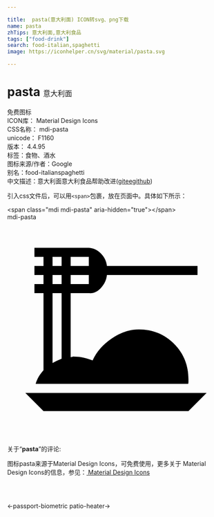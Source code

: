 ```yaml
---

title:  pasta(意大利面) ICON转svg、png下载
name: pasta
zhTips: 意大利面,意大利食品
tags: ["food-drink"]
search: food-italian,spaghetti
image: https://iconhelper.cn/svg/material/pasta.svg

---
```


# pasta  <small style="font-size: 60%;font-weight: 100">意大利面</small>


<div class="detail-page">
<p>
<span><span class="badge-success badge">免费图标</span> </span>
<br/>
<span>
ICON库：
<span class="badge-secondary badge">Material Design Icons</span> 
</span>
<br/>
<span>
CSS名称：
<span class="badge-secondary badge">mdi-pasta</span> 
</span>
<br/>
<span>
unicode：
<span class="badge-secondary badge">F1160</span> 
<copy-btn content='F1160' btn-title=""></copy-btn>
<copy-btn :content='String.fromCodePoint(parseInt("F1160", 16))' btn-title="复制U"></copy-btn>
</span>
<br/>
<span>
版本：
<span class="badge-secondary badge">4.4.95</span> 
</span><br/><span>标签：<span class="badge-light badge"><router-link to="/tags/food-drink.html">食物、酒水</router-link></span></span>
<br/>
<span>图标来源/作者：<span class="badge-light badge">Google</span></span> 
<br/>
<span>别名：<span class="badge-light badge">food-italian</span><span class="badge-light badge">spaghetti</span></span><br/><span class="zh-detail">中文描述：<span class="badge-primary badge">意大利面</span><span class="badge-primary badge">意大利食品</span><span class="help-link"><span>帮助改进</span>(<a href="https://gitee.com/liuwave/icon-helper/edit/master/json/material/pasta.json" target="_blank" rel="noopener noreferrer">gitee</a><a href="https://github.com/liuwave/icon-helper/edit/master/json/material/pasta.json" target="_blank" rel="noopener noreferrer">github</a></span>)</span><br/>
</p>
</div>
<div class="alert alert-dark">
  <i class="mdi mdi-pasta mdi-48px"></i>
  <i class="mdi mdi-pasta mdi-36px"></i>
  <i class="mdi mdi-pasta mdi-24px"></i>
  <i class="mdi mdi-pasta mdi-18px"></i>
</div>
<div>
  <p>引入css文件后，可以用<code>&lt;span&gt;</code>包裹，放在页面中。具体如下所示：    
  </p>
  <div class="alert alert-primary" style="font-size: 14px">
    &lt;span class="mdi mdi-pasta" aria-hidden="true"&gt;&lt;/span&gt;
    <copy-btn content='<span class="mdi mdi-pasta" aria-hidden="true"></span>'></copy-btn>
  </div>
  <div class="alert alert-secondary">
    <i class="mdi mdi-pasta"
    style="font-size: 24px"
    aria-hidden="true"></i> mdi-pasta
    <copy-btn content="mdi-pasta" btn-title="复制图标名称"></copy-btn>
  </div>
</div>
<div id="svg" class="svg-wrap">
<svg xmlns="http://www.w3.org/2000/svg" viewBox="0 0 24 24"><path d="M4 16.5V8H3V7H4V6H3V5H4V4H3V3H9C9.5 3.03 9.95 3.24 10.34 3.63S10.95 4.5 11 5H21V6H11C10.95 6.53 10.73 7 10.34 7.43S9.5 8.05 9 8H7V15.05C7.05 15.05 7.13 15.04 7.24 15S7.44 15 7.5 15C8.06 15 8.7 15.14 9.42 15.42C9.83 14.5 10.53 13.68 11.53 13S13.53 12 14.53 12C16.06 12 17.36 12.53 18.42 13.59S20 15.95 20 17.5C20 17.55 20 17.64 20 17.77S19.97 17.97 19.97 18H3.14C3.27 17.5 3.55 17 4 16.5M6 15.23V8H5V15.7C5.5 15.45 5.81 15.3 6 15.23M9 7V6H7V7H9M9 4H7V5H9V4M5 4V5H6V4H5M5 6V7H6V6H5M2 19H22L20 21H4L2 19Z" /></svg>
</div>
<detail full-name='mdi-pasta'></detail>
<div class="icon-detail__container">
<p>关于“<b>pasta</b>”的评论:</p>
</div>
<Vssue title="关于“pasta”的评论" />    
<div><p>图标pasta来源于Material Design Icons，可免费使用，更多关于 Material Design Icons的信息，参见：<a target="_blank" href="https://iconhelper.cn/material.html"> Material Design Icons</a>
</p></div>

<div style="padding:2rem 0 " class="page-nav"><p class="inner"><span class="prev">←<router-link to="/icon/passport-biometric.html">passport-biometric</router-link></span> <span class="next"><router-link to="/icon/patio-heater.html">patio-heater</router-link>→</span></p></div>

